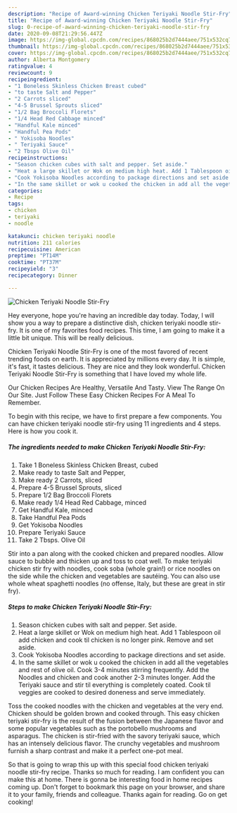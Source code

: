 ```yaml
---
description: "Recipe of Award-winning Chicken Teriyaki Noodle Stir-Fry"
title: "Recipe of Award-winning Chicken Teriyaki Noodle Stir-Fry"
slug: 0-recipe-of-award-winning-chicken-teriyaki-noodle-stir-fry
date: 2020-09-08T21:29:56.447Z
image: https://img-global.cpcdn.com/recipes/868025b2d7444aee/751x532cq70/chicken-teriyaki-noodle-stir-fry-recipe-main-photo.jpg
thumbnail: https://img-global.cpcdn.com/recipes/868025b2d7444aee/751x532cq70/chicken-teriyaki-noodle-stir-fry-recipe-main-photo.jpg
cover: https://img-global.cpcdn.com/recipes/868025b2d7444aee/751x532cq70/chicken-teriyaki-noodle-stir-fry-recipe-main-photo.jpg
author: Alberta Montgomery
ratingvalue: 4
reviewcount: 9
recipeingredient:
- "1 Boneless Skinless Chicken Breast cubed"
- "to taste Salt and Pepper"
- "2 Carrots sliced"
- "4-5 Brussel Sprouts sliced"
- "1/2 Bag Broccoli Florets"
- "1/4 Head Red Cabbage minced"
- "Handful Kale minced"
- "Handful Pea Pods"
- " Yokisoba Noodles"
- " Teriyaki Sauce"
- "2 Tbsps Olive Oil"
recipeinstructions:
- "Season chicken cubes with salt and pepper. Set aside."
- "Heat a large skillet or Wok on medium high heat. Add 1 Tablespoon oil add chicken and cook til chicken is no longer pink. Remove and set aside."
- "Cook Yokisoba Noodles according to package directions and set aside."
- "In the same skillet or wok u cooked the chicken in add all the vegetables and rest of olive oil. Cook 3-4 minutes stirring frequently. Add the Noodles and chicken and cook another 2-3 minutes longer. Add the Teriyaki sauce and stir til everything is completely coated. Cook til veggies are cooked to desired doneness and serve immediately."
categories:
- Recipe
tags:
- chicken
- teriyaki
- noodle

katakunci: chicken teriyaki noodle 
nutrition: 211 calories
recipecuisine: American
preptime: "PT14M"
cooktime: "PT37M"
recipeyield: "3"
recipecategory: Dinner

---
```



![Chicken Teriyaki Noodle Stir-Fry](https://img-global.cpcdn.com/recipes/868025b2d7444aee/751x532cq70/chicken-teriyaki-noodle-stir-fry-recipe-main-photo.jpg)

Hey everyone, hope you're having an incredible day today. Today, I will show you a way to prepare a distinctive dish, chicken teriyaki noodle stir-fry. It is one of my favorites food recipes. This time, I am going to make it a little bit unique. This will be really delicious.

Chicken Teriyaki Noodle Stir-Fry is one of the most favored of recent trending foods on earth. It is appreciated by millions every day. It is simple, it's fast, it tastes delicious. They are nice and they look wonderful. Chicken Teriyaki Noodle Stir-Fry is something that I have loved my whole life.

Our Chicken Recipes Are Healthy, Versatile And Tasty. View The Range On Our Site. Just Follow These Easy Chicken Recipes For A Meal To Remember.


To begin with this recipe, we have to first prepare a few components. You can have chicken teriyaki noodle stir-fry using 11 ingredients and 4 steps. Here is how you cook it.

<!--inarticleads1-->

##### The ingredients needed to make Chicken Teriyaki Noodle Stir-Fry:

1. Take 1 Boneless Skinless Chicken Breast, cubed
1. Make ready to taste Salt and Pepper,
1. Make ready 2 Carrots, sliced
1. Prepare 4-5 Brussel Sprouts, sliced
1. Prepare 1/2 Bag Broccoli Florets
1. Make ready 1/4 Head Red Cabbage, minced
1. Get Handful Kale, minced
1. Take Handful Pea Pods
1. Get  Yokisoba Noodles
1. Prepare  Teriyaki Sauce
1. Take 2 Tbsps. Olive Oil


Stir into a pan along with the cooked chicken and prepared noodles. Allow sauce to bubble and thicken up and toss to coat well. To make teriyaki chicken stir fry with noodles, cook soba (whole grain!) or rice noodles on the side while the chicken and vegetables are sautéing. You can also use whole wheat spaghetti noodles (no offense, Italy, but these are great in stir fry). 

<!--inarticleads2-->

##### Steps to make Chicken Teriyaki Noodle Stir-Fry:

1. Season chicken cubes with salt and pepper. Set aside.
1. Heat a large skillet or Wok on medium high heat. Add 1 Tablespoon oil add chicken and cook til chicken is no longer pink. Remove and set aside.
1. Cook Yokisoba Noodles according to package directions and set aside.
1. In the same skillet or wok u cooked the chicken in add all the vegetables and rest of olive oil. Cook 3-4 minutes stirring frequently. Add the Noodles and chicken and cook another 2-3 minutes longer. Add the Teriyaki sauce and stir til everything is completely coated. Cook til veggies are cooked to desired doneness and serve immediately.


Toss the cooked noodles with the chicken and vegetables at the very end. Chicken should be golden brown and cooked through. This easy chicken teriyaki stir-fry is the result of the fusion between the Japanese flavor and some popular vegetables such as the portobello mushrooms and asparagus. The chicken is stir-fried with the savory teriyaki sauce, which has an intensely delicious flavor. The crunchy vegetables and mushroom furnish a sharp contrast and make it a perfect one-pot meal. 

So that is going to wrap this up with this special food chicken teriyaki noodle stir-fry recipe. Thanks so much for reading. I am confident you can make this at home. There is gonna be interesting food in home recipes coming up. Don't forget to bookmark this page on your browser, and share it to your family, friends and colleague. Thanks again for reading. Go on get cooking!
